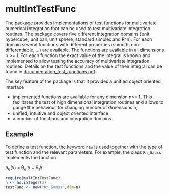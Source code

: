 # multIntTestFunc
The package provides implementations of test functions for multivariate numerical integration that can be used to test multivariate integration routines.
The package covers five different integration domains (unit hypercube, unit ball, unit sphere, standard simplex and R^n).
For each domain several functions with different properties (smooth, non-differentiable, ...) are available. The functions are available in all dimensions n >= 1.
For each function the exact value of the integral is known and implemented to allow testing the accuracy of multivariate integration routines.
Details on the test functions and the value of their integral can be found in <a href="documentation_test_functions.pdf">documentation_test_functions.pdf</a>.

The key feature of the package is that it provides a unified object oriented interface 

- implemented functions are available for any dimension n>= 1. This facilitates the test of high dimensional integration routines and allows to gauge the behaviour for changing number of dimensions n,
- unified, intuitive and object oriented interface
- a number of functions and integration domains

## Example
To define a test function, the keyword `new` is used together with the type of test function and the relevant parameters.
For example, the class `Rn_Gauss` implements the function

h<sub>&theta;</sub>(x) = &theta;<sub>o</sub> x + &theta;<sub>1</sub>x

```r
require(multIntTestFunc)
n <- as.integer(3)
testFunc <- new("Rn_Gauss",dim=n)

```

